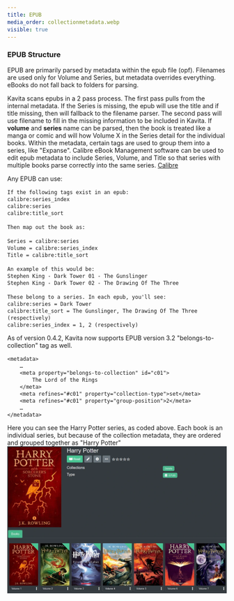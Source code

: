 ```yaml
---
title: EPUB
media_order: collectionmetadata.webp
visible: true
---
```


### EPUB Structure

EPUB are primarily parsed by metadata within the epub file (opf). Filenames are used only for Volume and Series, but metadata overrides everything. eBooks do not fall back to folders for parsing.

Kavita scans epubs in a 2 pass process. The first pass pulls from the internal metadata. If the Series is missing, the epub will use the title and if title missing, then will fallback to the filename parser. The second pass will use filename to fill in the missing information to be included in Kavita. If **volume** and **series** name can be parsed, then the book is treated like a manga or comic and will how Volume X in the Series detail for the individual books. Within the metadata, certain tags are used to group them into a series, like "Expanse".
Calibre eBook Management software can be used to edit epub metadata to include Series, Volume, and Title so that series with multiple books parse correctly into the same series. [Calibre](https://wiki.kavitareader.com/en/guides/misc/calibre)

Any EPUB can use:
```  
If the following tags exist in an epub:
calibre:series_index
calibre:series
calibre:title_sort 

Then map out the book as:

Series = calibre:series
Volume = calibre:series_index
Title = calibre:title_sort

An example of this would be:
Stephen King - Dark Tower 01 - The Gunslinger
Stephen King - Dark Tower 02 - The Drawing Of The Three

These belong to a series. In each epub, you'll see:
calibre:series = Dark Tower
calibre:title_sort = The Gunslinger, The Drawing Of The Three (respectively)
calibre:series_index = 1, 2 (respectively)
```
As of version 0.4.2, Kavita now supports EPUB version 3.2 "belongs-to-collection" tag as well.
```
<metadata>
    …
    <meta property="belongs-to-collection" id="c01">
        The Lord of the Rings
    </meta>
    <meta refines="#c01" property="collection-type">set</meta>
    <meta refines="#c01" property="group-position">2</meta>
    …
</metadata>
```

Here you can see the Harry Potter series, as coded above. Each book is an individual series, but because of the collection metadata, they are ordered and grouped together as "Harry Potter"
![collectionmetadata](collectionmetadata.webp "collectionmetadata")
